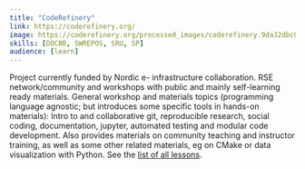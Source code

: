 ```yaml
---
title: "CodeRefinery"
link: https://coderefinery.org/
image: https://coderefinery.org/processed_images/coderefinery.9da32dbc0a0d3d31.png
skills: [DOCBB, SWREPOS, SRU, SP]
audience: [learn]
---
```

Project currently funded by Nordic e- infrastructure collaboration. RSE network/community and workshops with public and mainly self-learning ready materials. General workshop and materials topics (programming language agnostic; but introduces some specific tools in hands-on materials): Intro to and collaborative git, reproducible research, social coding, documentation, jupyter, automated testing and modular code development. Also provides materials on community teaching and instructor training, as well as some other related materials, eg on CMake or data visualization with Python. See the [list of all lessons](https://coderefinery.org/lessons/from-coderefinery/).
